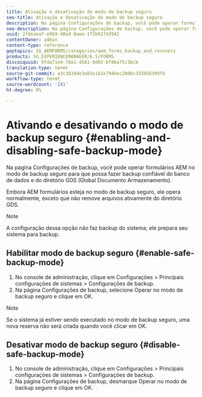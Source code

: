 ```yaml
---
title: Ativação e desativação do modo de backup seguro
seo-title: Ativação e desativação do modo de backup seguro
description: Na página Configurações de backup, você pode operar formulários AEM no modo de backup seguro para que possa fazer backup confiável do banco de dados e do diretório GDS (Global Documento Armazenamento). Saiba como ativar e desativar o modo de backup seguro.
seo-description: Na página Configurações de backup, você pode operar formulários AEM no modo de backup seguro para que possa fazer backup confiável do banco de dados e do diretório GDS (Global Documento Armazenamento). Saiba como ativar e desativar o modo de backup seguro.
uuid: 2fdeaeaf-e969-40a4-8aee-1f2b627d3942
contentOwner: admin
content-type: reference
geptopics: SG_AEMFORMS/categories/aem_forms_backup_and_recovery
products: SG_EXPERIENCEMANAGER/6.5/FORMS
discoiquuid: 9fda71e4-78a1-4581-9d02-bf06a75c3bcb
translation-type: tm+mt
source-git-commit: a3c303d4e3a85e1b2e794bec2006c335056309fb
workflow-type: tm+mt
source-wordcount: '241'
ht-degree: 0%

---
```



# Ativando e desativando o modo de backup seguro {#enabling-and-disabling-safe-backup-mode}

Na página Configurações de backup, você pode operar formulários AEM no modo de backup seguro para que possa fazer backup confiável do banco de dados e do diretório GDS (Global Documento Armazenamento).

Embora AEM formulários esteja no modo de backup seguro, ele opera normalmente, exceto que não remove arquivos ativamente do diretório GDS.

>[!NOTE]
>
>A configuração dessa opção não faz backup do sistema; ele prepara seu sistema para backup.

## Habilitar modo de backup seguro {#enable-safe-backup-mode}

1. No console de administração, clique em Configurações > Principais configurações de sistemas > Configurações de backup.
1. Na página Configurações de backup, selecione Operar no modo de backup seguro e clique em OK.

>[!NOTE]
>
>Se o sistema já estiver sendo executado no modo de backup seguro, uma nova reserva não será criada quando você clicar em OK.

## Desativar modo de backup seguro {#disable-safe-backup-mode}

1. No console de administração, clique em Configurações > Principais configurações de sistemas > Configurações de backup.
1. Na página Configurações de backup, desmarque Operar no modo de backup seguro e clique em OK.

